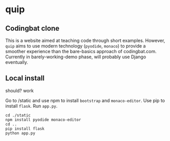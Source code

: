 # quip
## Codingbat clone

This is a website aimed at teaching code through short examples. However, `quip` aims to use modern technology (`pyodide`, `monaco`) to provide a smoother experience than the bare-basics approach of codingbat.com. Currently in barely-working-demo phase, will probably use Django eventually.


## Local install

should? work

Go to /static and use npm to install `bootstrap` and `monaco-editor`. 
Use pip to install `flask`.
Run `app.py`.

```
cd ./static
npm install pyodide monaco-editor
cd ..
pip install flask
python app.py
```